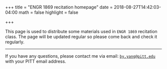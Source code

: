 +++
title = "ENGR 1869 recitation homepage"
date = 2018-08-27T14:42:03-04:00
math = false
highlight = false

+++

This page is used to distribute some materials used in `ENGR 1869`
recitation class. The page will be updated regular so please come back
and check it regularly.

* * *

If you have any questions, please contact me via email:
[`by.yang@pitt.edu`](mailto:by.yang@pitt.edu) with your PITT email address.
